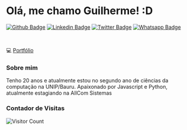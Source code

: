# Olá, me chamo Guilherme! :D

[![Github Badge](https://img.shields.io/badge/-Github-000?style=flat-square&logo=Github&logoColor=white&link=https://github.com/Glerme)](https://github.com/Glerme)
[![Linkedin Badge](https://img.shields.io/badge/-LinkedIn-blue?style=flat-square&logo=Linkedin&logoColor=white&link=https://www.linkedin.com/in/glerme/)](https://www.linkedin.com/in/glerme/)
[![Twitter Badge](https://img.shields.io/badge/-Twitter-1ca0f1?style=flat-square&labelColor=1ca0f1&logo=twitter&logoColor=white&link=https://twitter.com/glhermme)](https://twitter.com/glhermme)
[![Whatsapp Badge](https://img.shields.io/badge/WhatsApp-25D366?style=for-the-badge&logo=whatsapp&logoColor=white)](https://api.whatsapp.com/send?phone=5514998363749)


<br>

💻 [Portfólio](https://glerme.github.io) 

### Sobre mim
Tenho 20 anos e atualmente estou no segundo ano de ciências da computação na UNIP/Bauru. Apaixonado por Javascript e Python, atualmente estagiando na AllCom Sistemas

### Contador de Visitas

![Visitor Count](https://profile-counter.glitch.me/Glerme/count.svg)
